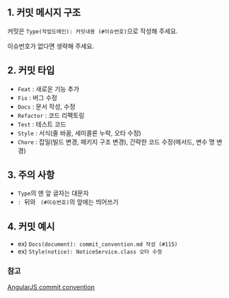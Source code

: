 ## 1. 커밋 메시지 구조

커밋은 `Type(작업도메인): 커밋내용 (#이슈번호)`으로 작성해 주세요.

이슈번호가 없다면 생략해 주세요.

## 2. 커밋 타입

- `Feat` : 새로운 기능 추가
- `Fix` : 버그 수정
- `Docs` : 문서 작성, 수정
- `Refactor` : 코드 리팩토링
- `Test` : 테스트 코드
- `Style` : 서식(줄 바꿈, 세미콜론 누락, 오타 수정)
- `Chore` : 잡일(빌드 변경, 패키지 구조 변경), 간략한 코드 수정(메서드, 변수 명 변경)

## 3. 주의 사항

 - `Type`의 맨 앞 글자는 대문자
 - `: `뒤와 ` (#이슈번호)`의 앞에는 띄어쓰기

## 4. 커밋 예시

- ex) `Docs(document): commit_convention.md 작성 (#115)`
- ex) `Style(notice): NoticeService.class 오타 수정`

### 참고
[AngularJS commit convention](https://gist.github.com/stephenparish/9941e89d80e2bc58a153)
